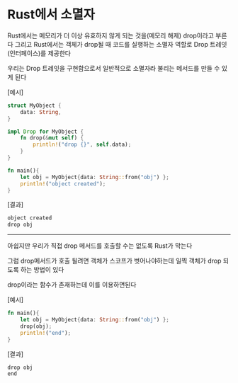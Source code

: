 # Rust에서 소멸자

Rust에서는 메모리가 더 이상 유효하지 않게 되는 것을(메모리 해제) drop이라고 부른다
그리고 Rust에서는 객체가 drop될 때 코드를 실행하는 소멸자 역할로 Drop 트레잇(인터페이스)를 제공한다

우리는 Drop 트레잇을 구현함으로서 일반적으로 소멸자라 불리는 메서드를 만들 수 있게 된다



[예시]

```Rust
struct MyObject {
	data: String,
}

impl Drop for MyObject {
    fn drop(&mut self) {
        println!("drop {}", self.data);
    }
}

fn main(){
    let obj = MyObject{data: String::from("obj") };
    println!("object created");
}
```



[결과]

```Rust
object created
drop obj

```



---



아쉽지만 우리가 직접 drop 메서드를 호출할 수는 없도록 Rust가 막는다

그럼 drop메서드가 호출 될려면 객체가 스코프가 벗어나야하는데 일찍 객체가 drop 되도록 하는 방법이 있다

drop이라는 함수가 존재하는데 이를 이용하면된다



[예시]

```Rust
fn main(){
    let obj = MyObject{data: String::from("obj") };
    drop(obj);
    println!("end");
}
```



[결과]

```Rust
drop obj
end

```

